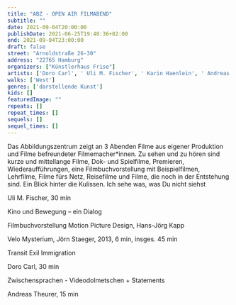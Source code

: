 ```yaml
---
title: "ABZ - OPEN AIR FILMABEND"
subtitle: ""
date: 2021-09-04T20:00:00
publishDate: 2021-06-25T19:40:36+02:00
end: 2021-09-04T23:00:00
draft: false
street: "Arnoldstraße 26-30"
address: "22765 Hamburg"
organizers: ["Künstlerhaus Frise"]
artists: ['Doro Carl', ' Uli M. Fischer', ' Karin Haenlein', ' Andreas Lang', ' Gabriele Schwark', '  Jörn Staeger', '\n']
walks: ['West']
genres: ['darstellende Kunst']
kids: []
featuredImage: ""
repeats: []
repeat_times: []
sequels: []
sequel_times: []
---
```


Das Abbildungszentrum zeigt an 3 Abenden Filme aus eigener Produktion und Filme befreundeter Filmemacher\*innen. Zu sehen und zu hören sind kurze und mittellange Filme, Dok- und Spielfilme, Premieren, Wiederaufführungen, eine Filmbuchvorstellung mit Beispielfilmen, Lehrfilme, Filme fürs Netz, Reisefilme und Filme, die noch in der Entstehung sind. Ein Blick hinter die Kulissen.                                                                   Ich sehe was, was Du nicht siehst

Uli M. Fischer, 30 min 

Kino und Bewegung – ein Dialog

Filmbuchvorstellung Motion Picture Design, Hans-Jörg Kapp 

Velo Mysterium, Jörn Staeger, 2013, 6 min, insges. 45 min

Transit Exil Immigration 

Doro Carl, 30 min

Zwischensprachen - Videodolmetschen + Statements

Andreas Theurer, 15 min